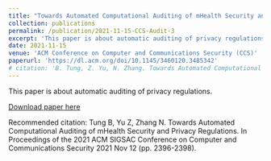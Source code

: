 ```yaml
---
title: "Towards Automated Computational Auditing of mHealth Security and Privacy Regulations"
collection: publications
permalink: /publication/2021-11-15-CCS-Audit-3
excerpt: 'This paper is about automatic auditing of privacy regulations.'
date: 2021-11-15
venue: 'ACM Conference on Computer and Communications Security (CCS)'
paperurl: 'https://dl.acm.org/doi/10.1145/3460120.3485342'
# citation: 'B. Tung, Z. Yu, N. Zhang. Towards Automated Computational Auditing of mHealth Security and Privacy Regulations. In Proceedings of the 2021 ACM SIGSAC Conference on Computer and Communications Security 2021 Nov 12 (pp. 2396-2398).'
---
```

This paper is about automatic auditing of privacy regulations.

[Download paper here](https://dl.acm.org/doi/10.1145/3460120.3485342)

Recommended citation: Tung B, Yu Z, Zhang N. Towards Automated Computational Auditing of mHealth Security and Privacy Regulations. In Proceedings of the 2021 ACM SIGSAC Conference on Computer and Communications Security 2021 Nov 12 (pp. 2396-2398).
